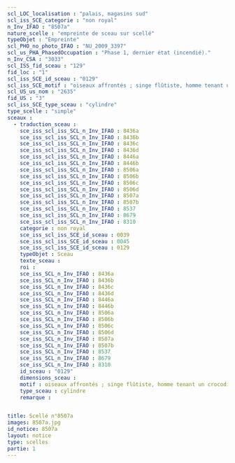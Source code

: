 ```yaml
---
scl_LOC_localisation : "palais, magasins sud"
scl_iss_SCE_categorie : "non royal"
n_Inv_IFAO : "8507a"
nature_scelle : "empreinte de sceau sur scellé"
typeObjet : "Empreinte"
scl_PHO_no_photo_IFAO : "NU_2009_3397"
scl_us_PHA_PhasedOccupation : "Phase 1, dernier état (incendié)."
n_Inv_CSA : "3033"
scl_ISS_fid_sceau : "129"
fid_loc : "1"
scl_iss_SCE_id_sceau : "0129"
scl_iss_SCE_motif : "oiseaux affrontés ; singe flûtiste, homme tenant un crocodile ?, hippopotame, capriné, lézard ; crocodiles tête-bêche, lion, insecte,abeille ; homme sautant?, animal couché..."
scl_US_us_nom : "2635"
fid_US : "3"
scl_iss_SCE_type_sceau : "cylindre"
type_scelle : "simple"
sceaux :
  - traduction_sceau : 
    sce_iss_scl_iss_SCL_n_Inv_IFAO : 8436a
    sce_iss_scl_iss_SCL_n_Inv_IFAO : 8436b
    sce_iss_scl_iss_SCL_n_Inv_IFAO : 8436c
    sce_iss_scl_iss_SCL_n_Inv_IFAO : 8436d
    sce_iss_scl_iss_SCL_n_Inv_IFAO : 8446a
    sce_iss_scl_iss_SCL_n_Inv_IFAO : 8446b
    sce_iss_scl_iss_SCL_n_Inv_IFAO : 8506a
    sce_iss_scl_iss_SCL_n_Inv_IFAO : 8506b
    sce_iss_scl_iss_SCL_n_Inv_IFAO : 8506c
    sce_iss_scl_iss_SCL_n_Inv_IFAO : 8506d
    sce_iss_scl_iss_SCL_n_Inv_IFAO : 8507a
    sce_iss_scl_iss_SCL_n_Inv_IFAO : 8507b
    sce_iss_scl_iss_SCL_n_Inv_IFAO : 8537
    sce_iss_scl_iss_SCL_n_Inv_IFAO : 8679
    sce_iss_scl_iss_SCL_n_Inv_IFAO : 8310
    categorie : non royal
    sce_iss_scl_iss_SCE_id_sceau : 0039
    sce_iss_scl_iss_SCE_id_sceau : 0045
    sce_iss_scl_iss_SCE_id_sceau : 0129
    typeObjet : Sceau
    texte_sceau : 
    roi : 
    sce_iss_SCL_n_Inv_IFAO : 8436a
    sce_iss_SCL_n_Inv_IFAO : 8436b
    sce_iss_SCL_n_Inv_IFAO : 8436c
    sce_iss_SCL_n_Inv_IFAO : 8436d
    sce_iss_SCL_n_Inv_IFAO : 8446a
    sce_iss_SCL_n_Inv_IFAO : 8446b
    sce_iss_SCL_n_Inv_IFAO : 8506a
    sce_iss_SCL_n_Inv_IFAO : 8506b
    sce_iss_SCL_n_Inv_IFAO : 8506c
    sce_iss_SCL_n_Inv_IFAO : 8506d
    sce_iss_SCL_n_Inv_IFAO : 8507a
    sce_iss_SCL_n_Inv_IFAO : 8507b
    sce_iss_SCL_n_Inv_IFAO : 8537
    sce_iss_SCL_n_Inv_IFAO : 8679
    sce_iss_SCL_n_Inv_IFAO : 8310
    id_sceau : "0129"
    dimensions_sceau : 
    motif : oiseaux affrontés ; singe flûtiste, homme tenant un crocodile ?, hippopotame, capriné, lézard ; crocodiles tête-bêche, lion, insecte,abeille ; homme sautant?, animal couché...
    type_sceau : cylindre
    remarque : 


title: Scellé n°8507a
images: 8507a.jpg
id_notice: 8507a
layout: notice
type: scelles
partie: 1
---
```

